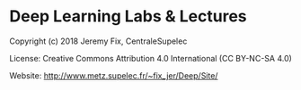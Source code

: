 # Deep Learning Labs & Lectures


Copyright (c) 2018 Jeremy Fix, CentraleSupelec

License: Creative Commons Attribution 4.0 International (CC BY-NC-SA 4.0)

Website: http://www.metz.supelec.fr/~fix_jer/Deep/Site/
